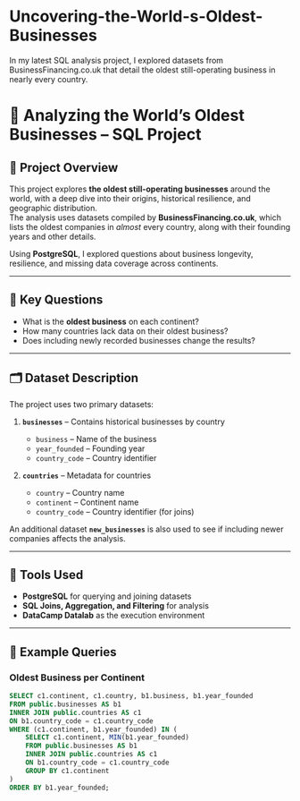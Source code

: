 # Uncovering-the-World-s-Oldest-Businesses
In my latest SQL analysis project, I explored datasets from BusinessFinancing.co.uk that detail the oldest still-operating business in nearly every country.

# 📜 Analyzing the World’s Oldest Businesses – SQL Project

## 📌 Project Overview

This project explores **the oldest still-operating businesses** around the world, with a deep dive into their origins, historical resilience, and geographic distribution.  
The analysis uses datasets compiled by **BusinessFinancing.co.uk**, which lists the oldest companies in *almost* every country, along with their founding years and other details.

Using **PostgreSQL**, I explored questions about business longevity, resilience, and missing data coverage across continents.

---

## 🎯 Key Questions

- What is the **oldest business** on each continent?
- How many countries lack data on their oldest business?
- Does including newly recorded businesses change the results?

---

## 🗂️ Dataset Description

The project uses two primary datasets:

1. **`businesses`** – Contains historical businesses by country  
   - `business` – Name of the business  
   - `year_founded` – Founding year  
   - `country_code` – Country identifier  

2. **`countries`** – Metadata for countries  
   - `country` – Country name  
   - `continent` – Continent name  
   - `country_code` – Country identifier (for joins)  

An additional dataset **`new_businesses`** is also used to see if including newer companies affects the analysis.

---

## 🧪 Tools Used

- **PostgreSQL** for querying and joining datasets
- **SQL Joins, Aggregation, and Filtering** for analysis
- **DataCamp Datalab** as the execution environment

---

## 🧠 Example Queries

### Oldest Business per Continent
```sql
SELECT c1.continent, c1.country, b1.business, b1.year_founded
FROM public.businesses AS b1
INNER JOIN public.countries AS c1
ON b1.country_code = c1.country_code
WHERE (c1.continent, b1.year_founded) IN (
    SELECT c1.continent, MIN(b1.year_founded)
    FROM public.businesses AS b1
    INNER JOIN public.countries AS c1
    ON b1.country_code = c1.country_code
    GROUP BY c1.continent
)
ORDER BY b1.year_founded;

